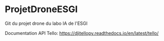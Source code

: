 # ProjetDroneESGI
Git du projet drone du labo IA de l'ESGI

Documentation API Tello: https://djitellopy.readthedocs.io/en/latest/tello/
